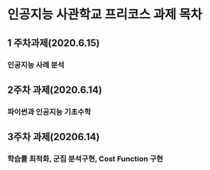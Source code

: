 # 인공지능 사관학교 프리코스 과제 목차

## 1 주차과제(2020.6.15)
### 인공지능 사례 분석

## 2주차 과제(2020.6.14)
### 파이썬과 인공지능 기초수학

## 3주차 과제(20206.14)
### 학습률 최적화, 군집 분석구현, Cost Function 구현
